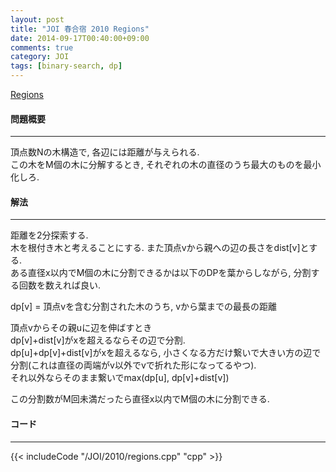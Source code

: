 ```yaml
---
layout: post
title: "JOI 春合宿 2010 Regions"
date: 2014-09-17T00:40:00+09:00
comments: true
category: JOI
tags: [binary-search, dp]
---
```


[Regions](http://joisc2010.contest.atcoder.jp/tasks/joisc2010_regions)

#### 問題概要

****

頂点数Nの木構造で, 各辺には距離が与えられる.  
この木をM個の木に分解するとき, それぞれの木の直径のうち最大のものを最小化しろ.

#### 解法

****

距離を2分探索する.  
木を根付き木と考えることにする. また頂点vから親への辺の長さをdist\[v\]とする.   
ある直径x以内でM個の木に分割できるかは以下のDPを葉からしながら, 分割する回数を数えれば良い.  
  
dp\[v\] = 頂点vを含む分割された木のうち, vから葉までの最長の距離  
  
頂点vからその親uに辺を伸ばすとき  
dp\[v\]+dist\[v\]がxを超えるならその辺で分割.  
dp\[u\]+dp\[v\]+dist\[v\]がxを超えるなら, 小さくなる方だけ繋いで大きい方の辺で分割(これは直径の両端がv以外でvで折れた形になってるやつ).  
それ以外ならそのまま繋いでmax(dp\[u\], dp\[v\]+dist\[v\])  
  
この分割数がM回未満だったら直径x以内でM個の木に分割できる.

#### コード

****

{{< includeCode "/JOI/2010/regions.cpp" "cpp" >}}
